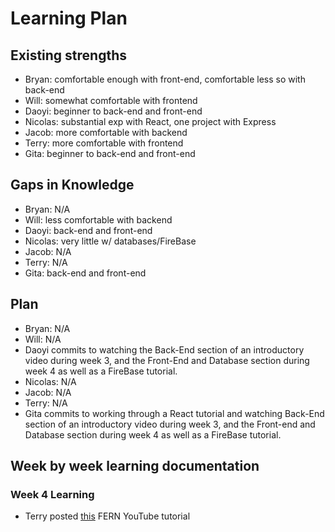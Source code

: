 # Learning Plan
## Existing strengths
- Bryan: comfortable enough with front-end, comfortable less so with back-end
- Will: somewhat comfortable with frontend
- Daoyi: beginner to back-end and front-end
- Nicolas: substantial exp with React, one project with Express
- Jacob: more comfortable with backend
- Terry: more comfortable with frontend
- Gita: beginner to back-end and front-end

## Gaps in Knowledge
- Bryan: N/A
- Will: less comfortable with backend
- Daoyi: back-end and front-end
- Nicolas: very little w/ databases/FireBase
- Jacob: N/A
- Terry: N/A
- Gita: back-end and front-end

## Plan
- Bryan: N/A
- Will: N/A
-  Daoyi commits to watching the Back-End section of an introductory video during week 3, and the Front-End and Database section during week 4 as well as a FireBase tutorial.
- Nicolas: N/A
- Jacob: N/A
- Terry: N/A
- Gita commits to working through a React tutorial and watching Back-End section of an introductory video during week 3, and the Front-end and Database section during week 4 as well as a FireBase tutorial.

## Week by week learning documentation

### Week 4 Learning

- Terry posted [this](https://ucsb-148-w23.slack.com/archives/C04LD26GB0B/p1675384232630679) FERN YouTube tutorial
